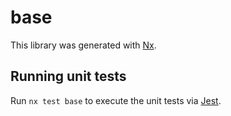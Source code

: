 # base

This library was generated with [Nx](https://nx.dev).

## Running unit tests

Run `nx test base` to execute the unit tests via [Jest](https://jestjs.io).

